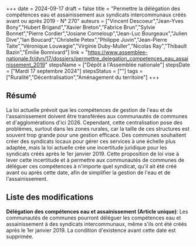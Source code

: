 +++
date = 2024-09-17
draft = false
title = "Permettre la délégation des compétences eau et assainissement aux syndicats intercommunaux créés avant ou après 2019 - N° 270"
auteurs = ["Vincent Descoeur","Jean-Yves Bony","Hubert Brigand","Xavier Breton","Fabrice Brun","Sylvie Bonnet","Pierre Cordier","Josiane Corneloup","Jean-Luc Bourgeaux","Julien Dive","Ian Boucard","Christelle Petex","Philippe Juvin","Jean-Pierre Taite","Véronique Louwagie","Virginie Duby-Muller","Nicolas Ray","Thibault Bazin","Émilie Bonnivard"]
link = "https://www.assemblee-nationale.fr/dyn/17/dossiers/permettre_delegation_competences_eau_assainissement_2019"
stepsName = ["Dépôt à l'Assemblée nationale"]
stepsDate = ["Mardi 17 septembre 2024"]
stepsStatus = [""]
tags = ["Ruralité","Décentralisation","Aménagement du territoire"]
+++

## Résumé

La loi actuelle prévoit que les compétences de gestion de l'eau et de l'assainissement doivent être transférées aux communautés de communes et d'agglomérations d'ici 2026. Cependant, cette centralisation pose des problèmes, surtout dans les zones rurales, car la taille de ces structures est souvent trop grande pour une gestion efficace. Des communes souhaitent créer des syndicats locaux pour gérer ces services à une échelle plus adaptée, mais la loi actuelle crée une incertitude juridique pour les syndicats créés après le 1er janvier 2019. Cette proposition de loi vise à lever cette incertitude et à permettre aux communautés de communes de déléguer ces compétences à n'importe quel syndicat, qu'il ait été créé avant ou après cette date, afin de simplifier la gestion de l'eau et de l'assainissement.

## Liste des modifications

**Délégation des compétences eau et assainissement (Article unique)**: Les communautés de communes pourront déléguer les compétences eau et assainissement à des syndicats intercommunaux, même s'ils ont été créés après le 1er janvier 2019. La condition d'existence avant cette date est supprimée.
